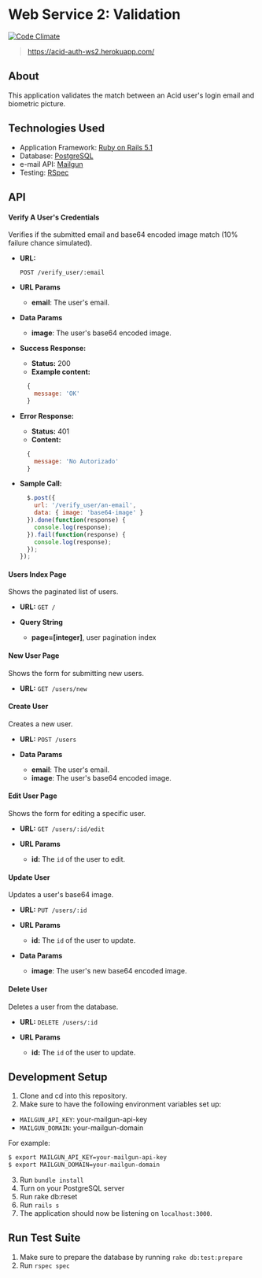 # Web Service 2: Validation

[![Code Climate](https://codeclimate.com/github/sasalatart/acid-auth-ws2/badges/gpa.svg)](https://codeclimate.com/github/sasalatart/acid-auth-ws2)

> https://acid-auth-ws2.herokuapp.com/

## About

This application validates the match between an Acid user's login email and biometric picture.

## Technologies Used

- Application Framework: [Ruby on Rails 5.1](http://rubyonrails.org/)
- Database: [PostgreSQL](https://www.postgresql.org/)
- e-mail API: [Mailgun](https://www.mailgun.com/)
- Testing: [RSpec](http://rspec.info/)

## API

#### Verify A User's Credentials

Verifies if the submitted email and base64 encoded image match (10% failure chance simulated).

- **URL:**

  `POST /verify_user/:email`

- **URL Params**
  - **email**: The user's email.

- **Data Params**
  - **image**: The user's base64 encoded image.

- **Success Response:**
  - **Status:** 200
  - **Example content:**
  ```javascript
    {
      message: 'OK'
    }
  ```

- **Error Response:**
  - **Status:** 401
  - **Content:**
  ```javascript
    {
      message: 'No Autorizado'
    }
  ```

- **Sample Call:**

  ```javascript
    $.post({
      url: '/verify_user/an-email',
      data: { image: 'base64-image' }
    }).done(function(response) {
      console.log(response);
    }).fail(function(response) {
      console.log(response);
    });
  });
  ```

#### Users Index Page

Shows the paginated list of users.

- **URL:** `GET /`

- **Query String**

  - **page=[integer]**, user pagination index

#### New User Page

Shows the form for submitting new users.

- **URL:** `GET /users/new`

#### Create User

Creates a new user.

- **URL:** `POST /users`

- **Data Params**
  - **email**: The user's email.
  - **image**: The user's base64 encoded image.

#### Edit User Page

Shows the form for editing a specific user.

- **URL:** `GET /users/:id/edit`

- **URL Params**
  - **id:** The `id` of the user to edit.

#### Update User

Updates a user's base64 image.

- **URL:** `PUT /users/:id`

- **URL Params**
  - **id:** The `id` of the user to update.

- **Data Params**
  - **image**: The user's new base64 encoded image.

#### Delete User

Deletes a user from the database.

- **URL:** `DELETE /users/:id`

- **URL Params**
  - **id:** The `id` of the user to update.

## Development Setup

1. Clone and cd into this repository.
2. Make sure to have the following environment variables set up:

  - `MAILGUN_API_KEY`: your-mailgun-api-key
  - `MAILGUN_DOMAIN`: your-mailgun-domain

  For example:

  ```sh
  $ export MAILGUN_API_KEY=your-mailgun-api-key
  $ export MAILGUN_DOMAIN=your-mailgun-domain
  ```

3. Run `bundle install`
4. Turn on your PostgreSQL server
5. Run rake db:reset
6. Run `rails s`
7. The application should now be listening on `localhost:3000`.

## Run Test Suite

1. Make sure to prepare the database by running `rake db:test:prepare`
2. Run `rspec spec`
